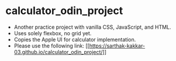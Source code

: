 # calculator_odin_project
- Another practice project with vanilla CSS, JavaScript, and HTML.
- Uses solely flexbox, no grid yet.
- Copies the Apple UI for calculator implementation.
- Please use the following link: [[https://sarthak-kakkar-03.github.io/calculator_odin_project/]]
